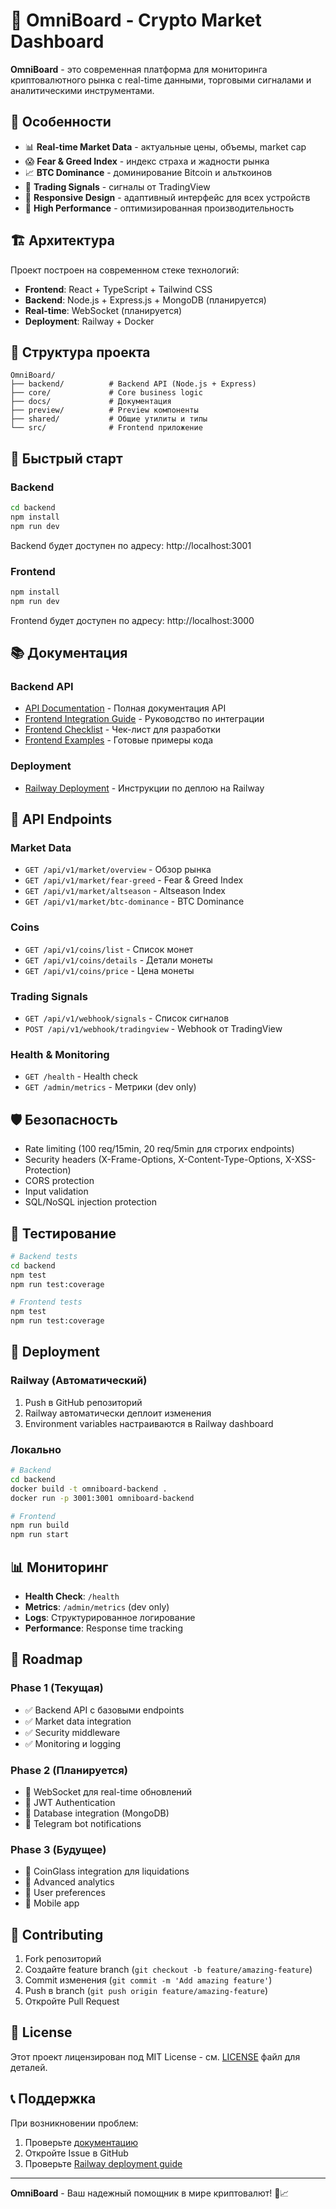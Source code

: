 # 🚀 OmniBoard - Crypto Market Dashboard

**OmniBoard** - это современная платформа для мониторинга криптовалютного рынка с real-time данными, торговыми сигналами и аналитическими инструментами.

## 🌟 Особенности

- 📊 **Real-time Market Data** - актуальные цены, объемы, market cap
- 😱 **Fear & Greed Index** - индекс страха и жадности рынка
- 📈 **BTC Dominance** - доминирование Bitcoin и альткоинов
- 🔔 **Trading Signals** - сигналы от TradingView
- 📱 **Responsive Design** - адаптивный интерфейс для всех устройств
- 🚀 **High Performance** - оптимизированная производительность

## 🏗️ Архитектура

Проект построен на современном стеке технологий:

- **Frontend**: React + TypeScript + Tailwind CSS
- **Backend**: Node.js + Express.js + MongoDB (планируется)
- **Real-time**: WebSocket (планируется)
- **Deployment**: Railway + Docker

## 📁 Структура проекта

```
OmniBoard/
├── backend/          # Backend API (Node.js + Express)
├── core/             # Core business logic
├── docs/             # Документация
├── preview/          # Preview компоненты
├── shared/           # Общие утилиты и типы
└── src/              # Frontend приложение
```

## 🚀 Быстрый старт

### Backend

```bash
cd backend
npm install
npm run dev
```

Backend будет доступен по адресу: http://localhost:3001

### Frontend

```bash
npm install
npm run dev
```

Frontend будет доступен по адресу: http://localhost:3000

## 📚 Документация

### Backend API
- [API Documentation](./backend/API_DOCUMENTATION.md) - Полная документация API
- [Frontend Integration Guide](./backend/README_FRONTEND.md) - Руководство по интеграции
- [Frontend Checklist](./backend/FRONTEND_CHECKLIST.md) - Чек-лист для разработки
- [Frontend Examples](./backend/FRONTEND_EXAMPLES.md) - Готовые примеры кода

### Deployment
- [Railway Deployment](./backend/RAILWAY_DEPLOY.md) - Инструкции по деплою на Railway

## 🔧 API Endpoints

### Market Data
- `GET /api/v1/market/overview` - Обзор рынка
- `GET /api/v1/market/fear-greed` - Fear & Greed Index
- `GET /api/v1/market/altseason` - Altseason Index
- `GET /api/v1/market/btc-dominance` - BTC Dominance

### Coins
- `GET /api/v1/coins/list` - Список монет
- `GET /api/v1/coins/details` - Детали монеты
- `GET /api/v1/coins/price` - Цена монеты

### Trading Signals
- `GET /api/v1/webhook/signals` - Список сигналов
- `POST /api/v1/webhook/tradingview` - Webhook от TradingView

### Health & Monitoring
- `GET /health` - Health check
- `GET /admin/metrics` - Метрики (dev only)

## 🛡️ Безопасность

- Rate limiting (100 req/15min, 20 req/5min для строгих endpoints)
- Security headers (X-Frame-Options, X-Content-Type-Options, X-XSS-Protection)
- CORS protection
- Input validation
- SQL/NoSQL injection protection

## 🧪 Тестирование

```bash
# Backend tests
cd backend
npm test
npm run test:coverage

# Frontend tests
npm test
npm run test:coverage
```

## 🚀 Deployment

### Railway (Автоматический)
1. Push в GitHub репозиторий
2. Railway автоматически деплоит изменения
3. Environment variables настраиваются в Railway dashboard

### Локально
```bash
# Backend
cd backend
docker build -t omniboard-backend .
docker run -p 3001:3001 omniboard-backend

# Frontend
npm run build
npm run start
```

## 📊 Мониторинг

- **Health Check**: `/health`
- **Metrics**: `/admin/metrics` (dev only)
- **Logs**: Структурированное логирование
- **Performance**: Response time tracking

## 🔮 Roadmap

### Phase 1 (Текущая)
- ✅ Backend API с базовыми endpoints
- ✅ Market data integration
- ✅ Security middleware
- ✅ Monitoring и logging

### Phase 2 (Планируется)
- 🔄 WebSocket для real-time обновлений
- 🔄 JWT Authentication
- 🔄 Database integration (MongoDB)
- 🔄 Telegram bot notifications

### Phase 3 (Будущее)
- 🔄 CoinGlass integration для liquidations
- 🔄 Advanced analytics
- 🔄 User preferences
- 🔄 Mobile app

## 🤝 Contributing

1. Fork репозиторий
2. Создайте feature branch (`git checkout -b feature/amazing-feature`)
3. Commit изменения (`git commit -m 'Add amazing feature'`)
4. Push в branch (`git push origin feature/amazing-feature`)
5. Откройте Pull Request

## 📄 License

Этот проект лицензирован под MIT License - см. [LICENSE](LICENSE) файл для деталей.

## 📞 Поддержка

При возникновении проблем:
1. Проверьте [документацию](./backend/README_FRONTEND.md)
2. Откройте Issue в GitHub
3. Проверьте [Railway deployment guide](./backend/RAILWAY_DEPLOY.md)

---

**OmniBoard** - Ваш надежный помощник в мире криптовалют! 🚀📈

